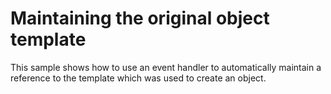 # Maintaining the original object template

This sample shows how to use an event handler to automatically maintain a reference to the template which was used to create an object.